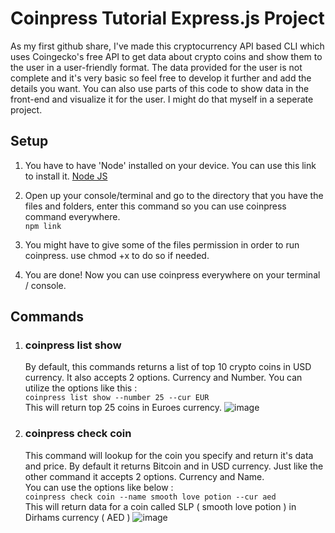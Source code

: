 # Coinpress Tutorial Express.js Project

As my first github share, I've made this cryptocurrency API based CLI which uses Coingecko's free API to get data about crypto coins and show them to the user in a user-friendly format. The data provided for the user is not complete and it's very basic so feel free to develop it further and add the details you want. You can also use parts of this code to show data in the front-end and visualize it for the user. I might do that myself in a seperate project.

## Setup

1. You have to have 'Node' installed on your device. You can use this link to install it.
   [Node JS](https://nodejs.org/en/download/package-manager)
   
2. Open up your console/terminal and go to the directory that you have the files and folders, enter this command so you can use coinpress command everywhere.    
   ``npm link``    
3. You might have to give some of the files permission in order to run coinpress. use chmod +x to do so if needed.
4. You are done! Now you can use coinpress everywhere on your terminal / console.

## Commands
1. ### coinpress list show    
   By default, this commands returns a list of top 10 crypto coins in USD currency. It also accepts 2 options. Currency and Number. You can utilize the options like this :   
   ``coinpress list show --number 25 --cur EUR``    
   This will return top 25 coins in Euroes currency.
   ![image](https://github.com/borhawn/Coinpress-CLI-Beginner-Project/assets/117742903/e5b98b01-d178-43ca-a47c-5228567614bd)

   
3. ### coinpress check coin     
   This command will lookup for the coin you specify and return it's data and price. By default it returns Bitcoin and in USD currency. Just like the other command it accepts 2 options. Currency and Name.    
   You can use the options like below :    
   ``coinpress check coin --name smooth love potion --cur aed``    
   This will return data for a coin called SLP ( smooth love potion ) in Dirhams currency ( AED )
   ![image](https://github.com/borhawn/Coinpress-CLI-Beginner-Project/assets/117742903/2dbb2f34-62c1-4b66-a449-9aa61d3b93d7)

